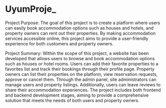 # UyumProje_

Project Purpose:
The goal of this project is to create a platform where users can easily book accommodation options such as houses and hotels, and property owners can rent out their properties. By making accommodation services accessible online, this project aims to provide a user-friendly experience for both customers and property owners.

Project Summary:
Within the scope of this project, a website has been developed that allows users to browse and book accommodation options such as houses or hotel rooms. Users can add their favorite properties to a favorites list and track their bookings through their profile page. Property owners can list their properties on the platform, view reservation requests, approve or cancel them.
Through the admin panel, site administrators can manage users and property listings. Additionally, users can leave reviews to share their accommodation experiences. The project includes both frontend and backend development stages, aiming to provide a comprehensive solution that meets the needs of both users and property owners.

